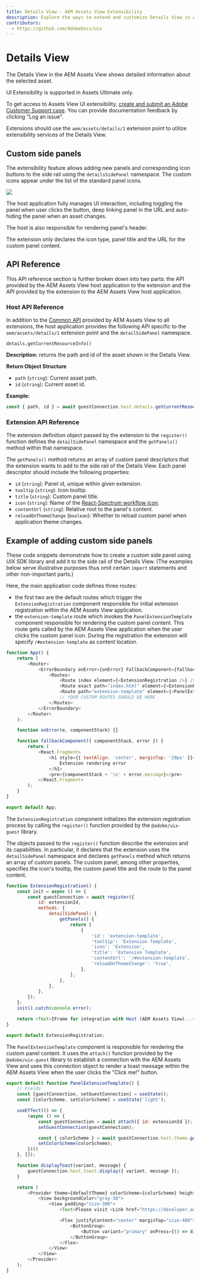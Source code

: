 ```yaml
---
title: Details View - AEM Assets View Extensibility
description: Explore the ways to extend and customize Details View in AEM Assets View
contributors:
  - https://github.com/AdobeDocs/uix
---
```


# Details View

The Details View in the AEM Assets View shows detailed information about the selected asset.

<InlineAlert variant="info" slots="text" />

UI Extensibility is supported in Assets Ultimate only.

<InlineAlert variant="info" slots="text" />

To get access to Assets View UI extensibility,
[create and submit an Adobe Customer Support case](https://helpx.adobe.com/enterprise/using/support-for-experience-cloud.html).
You can provide documentation feedback by clicking "Log an issue".


Extensions should use the `aem/assets/details/1` extension point to utilize extensibility services of the Details View.

## Custom side panels

The extensibility feature allows adding new panels and corresponding icon buttons to the side rail 
using the `detailsSidePanel` namespace. The custom icons appear under the 
list of the standard panel icons.

![](side-panel.png)

The host application fully manages UI interaction, including toggling the panel when user clicks the button, 
deep linking panel in the URL and auto-hiding the panel when an asset changes.

The host is also responsible for rendering panel's header.

The extension only declares the icon type, panel title and the URL for the custom panel content.

## API Reference

This API reference section is further broken down into two parts: the API provided by the AEM Assets View host application
to the extension and the API provided by the extension to the AEM Assets View host application.

### Host API Reference

In addition to the [Common API](../commons) provided by AEM Assets View to all extensions, 
the host application provides the following API specific to the `aem/assets/details/1` extension point 
and the `detailSidePanel` namespace.

`details.getCurrentResourceInfo()`

**Description:** returns the path and id of the asset shown in the Details View.

**Return Object Structure**
- `path` (`string`): Current asset path.
- `id` (`string`): Current asset id.

**Example:**
```js
const { path, id } = await guestConnection.host.details.getCurrentResourceInfo();
```

### Extension API Reference

The extension definition object passed by the extension to the `register()` function defines the `detailSidePanel` namespace
and the `getPanels()` method within that namespace.

The `getPanels()` method returns an array of custom panel descriptors that the extension wants to add to the side rail 
of the Details View. Each panel descriptor should include the following properties:
- `id` (`string`): Panel id, unique within given extension.
- `tooltip` (`string`): Icon tooltip.
- `title` (`string`): Custom panel title.
- `icon` (`string`): Name of the [React-Spectrum workflow icon](https://react-spectrum.adobe.com/react-spectrum/workflow-icons.html#available-icons).
- `contentUrl` (`string`): Relative root to the panel's content.
- `reloadOnThemeChange` (`boolean`): Whether to reload custom panel when application theme changes.

## Example of adding custom side panels

These code snippets demonstrate how to create a custom side panel using UIX SDK library and add it to the side rail
of the Details View. (The examples below serve illustrative purposes thus omit certain `import` statements and other
non-important parts.)

Here, the main application code defines three routes:
- the first two are the default routes which trigger the `ExtensionRegistration` component responsible for initial extension registration
within the AEM Assets View application.
- the `extension-template` route which invokes the `PanelExtensionTemplate` component responsible for rendering the 
custom panel content. This route gets called by the AEM Assets View application when the user clicks the custom panel icon.
During the registration the extension will specify `/#extension-template` as content location.

```js
function App() {
    return (
        <Router>
            <ErrorBoundary onError={onError} FallbackComponent={fallbackComponent}>
                <Routes>
                    <Route index element={<ExtensionRegistration />} />
                    <Route exact path="index.html" element={<ExtensionRegistration />} />
                    <Route path="extension-template" element={<PanelExtensionTemplate />} />
                    // YOUR CUSTOM ROUTES SHOULD BE HERE
                </Routes>
            </ErrorBoundary>
        </Router>
    );

    function onError(e, componentStack) {}

    function fallbackComponent({ componentStack, error }) {
        return (
            <React.Fragment>
                <h1 style={{ textAlign: 'center', marginTop: '20px' }}>
                    Extension rendering error
                </h1>
                <pre>{componentStack + '\n' + error.message}</pre>
            </React.Fragment>
        );
    }
}

export default App;
```

The `ExtensionRegistration` component initializes the extension registration process by calling the `register()` function 
provided by the `@adobe/uix-guest` library. 

The objects passed to the `register()` function describe the extension and its capabilities. In particular, it declares that the
extension uses the `detailSidePanel` namespace and declares `getPanels` method which returns an array of custom panels.
The custom panel, among other properties, specifies the icon's tooltip, the custom panel title and the route to the panel content.

```js
function ExtensionRegistration() {
    const init = async () => {
        const guestConnection = await register({
            id: extensionId,
            methods: {
                detailSidePanel: {
                    getPanels() {
                        return [
                            {
                                'id': 'extension-template',
                                'tooltip': 'Extension Template',
                                'icon': 'Extension',
                                'title': 'Extension Template',
                                'contentUrl': '/#extension-template',
                                'reloadOnThemeChange': 'true',
                            },
                        ];
                    },
                },
            },
        });
    };
    init().catch(console.error);

    return <Text>IFrame for integration with Host (AEM Assets View)...</Text>;
}

export default ExtensionRegistration;
```

The `PanelExtensionTemplate` component is responsible for rendering the custom panel content. It uses the `attach()` function
provided by the `@adobe/uix-guest` library to establish a connection with the AEM Assets View and uses this connection object to
render a toast message within the AEM Assets View when the user clicks the "Click me!" button.

```js
export default function PanelExtensionTemplate() {
    // Fields
    const [guestConnection, setGuestConnection] = useState();
    const [colorScheme, setColorScheme] = useState('light');

    useEffect(() => {
        (async () => {
            const guestConnection = await attach({ id: extensionId });
            setGuestConnection(guestConnection);

            const { colorScheme } = await guestConnection.host.theme.getThemeInfo();
            setColorScheme(colorScheme);
        })()
    }, []);

    function displayToast(variant, message) {
        guestConnection.host.toast.display({ variant, message });
    }

    return (
        <Provider theme={defaultTheme} colorScheme={colorScheme} height={'100vh'}>
            <View backgroundColor="gray-50">
                <View padding="size-300">
                    <Text>Please visit <Link href="https://developer.adobe.com/uix/docs/">UI Extensibility documentation</Link> to get started.</Text>

                    <Flex justifyContent="center" marginTop="size-400">
                        <ButtonGroup>
                            <Button variant="primary" onPress={() => displayToast('neutral', 'Message from the Extension')}>Click me!</Button>
                        </ButtonGroup>
                    </Flex>
                </View>
            </View>
        </Provider>
    );
}
```
